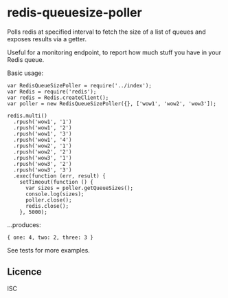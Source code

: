 # redis-queuesize-poller
Polls redis at specified interval to fetch the size of a list of queues and exposes results via a getter.

Useful for a monitoring endpoint, to report how much stuff you have in your Redis queue.

Basic usage:
```
var RedisQueueSizePoller = require('../index');
var Redis = require('redis');
var redis = Redis.createClient();
var poller = new RedisQueueSizePoller({}, ['wow1', 'wow2', 'wow3']);

redis.multi()
  .rpush('wow1', '1')
  .rpush('wow1', '2')
  .rpush('wow1', '3')
  .rpush('wow1', '4')
  .rpush('wow2', '1')
  .rpush('wow2', '2')
  .rpush('wow3', '1')
  .rpush('wow3', '2')
  .rpush('wow3', '3')
  .exec(function (err, result) {
    setTimeout(function () {
      var sizes = poller.getQueueSizes();
      console.log(sizes);
      poller.close();
      redis.close();
    }, 5000);
```

...produces:
```
{ one: 4, two: 2, three: 3 }
```

See tests for more examples.

## Licence
ISC
